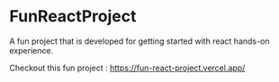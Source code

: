 # FunReactProject
A fun project that is developed for getting started with react hands-on experience.                                  

Checkout this fun project : https://fun-react-project.vercel.app/
